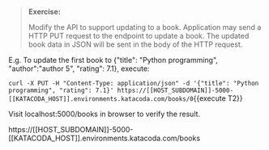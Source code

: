 > **Exercise:**
>
> Modify the API to support updating to a book.
> Application may send a HTTP PUT request to the endpoint to update a book. 
> The updated book data in JSON will be sent in the body of the HTTP request.


E.g. To update the first book to {"title": "Python programming", "author":"author 5", "rating": 7.1}, execute:

`curl -X PUT -H "Content-Type: application/json" -d '{"title": "Python programming", "rating": 7.1}' https://[[HOST_SUBDOMAIN]]-5000-[[KATACODA_HOST]].environments.katacoda.com/books/0`{{execute T2}}

Visit localhost:5000/books in browser to verify the result.

https://[[HOST_SUBDOMAIN]]-5000-[[KATACODA_HOST]].environments.katacoda.com/books 
	
	